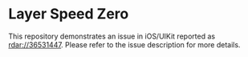 # Layer Speed Zero

This repository demonstrates an issue in iOS/UIKit reported as [rdar://36531447](http://www.openradar.me/radar?id=4993859322904576). Please refer to the issue description for more details.
